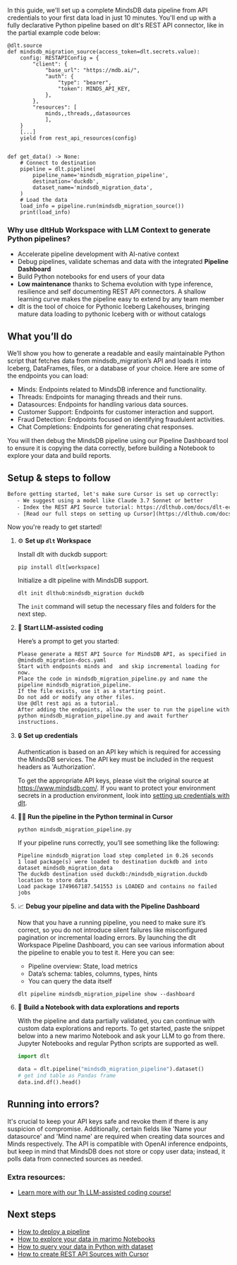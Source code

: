 In this guide, we'll set up a complete MindsDB data pipeline from API credentials to your first data load in just 10 minutes. You'll end up with a fully declarative Python pipeline based on dlt's REST API connector, like in the partial example code below:

```python-outcome
@dlt.source
def mindsdb_migration_source(access_token=dlt.secrets.value):
    config: RESTAPIConfig = {
        "client": {
            "base_url": "https://mdb.ai/",
            "auth": {
                "type": "bearer",
                "token": MINDS_API_KEY,
            },
        },
        "resources": [
            minds,,threads,,datasources
            ],
    }
    [...]
    yield from rest_api_resources(config)


def get_data() -> None:
    # Connect to destination
    pipeline = dlt.pipeline(
        pipeline_name='mindsdb_migration_pipeline',
        destination='duckdb',
        dataset_name='mindsdb_migration_data', 
    )
    # Load the data
    load_info = pipeline.run(mindsdb_migration_source())
    print(load_info) 
```

### Why use dltHub Workspace with LLM Context to generate Python pipelines?

- Accelerate pipeline development with AI-native context
- Debug pipelines, validate schemas and data with the integrated **Pipeline Dashboard**
- Build Python notebooks for end users of your data
- **Low maintenance** thanks to Schema evolution with type inference, resilience and self documenting REST API connectors. A shallow learning curve makes the pipeline easy to extend by any team member
- dlt is the tool of choice for Pythonic Iceberg Lakehouses, bringing mature data loading to pythonic Iceberg with or without catalogs

## What you’ll do

We’ll show you how to generate a readable and easily maintainable Python script that fetches data from mindsdb_migration’s API and loads it into Iceberg, DataFrames, files, or a database of your choice. Here are some of the endpoints you can load:

- Minds: Endpoints related to MindsDB inference and functionality.
- Threads: Endpoints for managing threads and their runs.
- Datasources: Endpoints for handling various data sources.
- Customer Support: Endpoints for customer interaction and support.
- Fraud Detection: Endpoints focused on identifying fraudulent activities.
- Chat Completions: Endpoints for generating chat responses.

You will then debug the MindsDB pipeline using our Pipeline Dashboard tool to ensure it is copying the data correctly, before building a Notebook to explore your data and build reports.

## Setup & steps to follow

```default
Before getting started, let's make sure Cursor is set up correctly:
   - We suggest using a model like Claude 3.7 Sonnet or better
   - Index the REST API Source tutorial: https://dlthub.com/docs/dlt-ecosystem/verified-sources/rest_api/ and add it to context as **@dlt rest api**
   - [Read our full steps on setting up Cursor](https://dlthub.com/docs/dlt-ecosystem/llm-tooling/cursor-restapi#23-configuring-cursor-with-documentation)
```

Now you're ready to get started!

1. ⚙️ **Set up `dlt` Workspace**
    
    Install dlt with duckdb support:
    ```shell
    pip install dlt[workspace]
    ```

    Initialize a dlt pipeline with MindsDB support.
    ```shell
    dlt init dlthub:mindsdb_migration duckdb
    ```

    The `init` command will setup the necessary files and folders for the next step.
    
2. 🤠 **Start LLM-assisted coding**
    
    Here’s a prompt to get you started:
    
    ```prompt
    Please generate a REST API Source for MindsDB API, as specified in @mindsdb_migration-docs.yaml 
    Start with endpoints minds and  and skip incremental loading for now. 
    Place the code in mindsdb_migration_pipeline.py and name the pipeline mindsdb_migration_pipeline. 
    If the file exists, use it as a starting point. 
    Do not add or modify any other files. 
    Use @dlt rest api as a tutorial. 
    After adding the endpoints, allow the user to run the pipeline with python mindsdb_migration_pipeline.py and await further instructions.
    ```

    
3. 🔒 **Set up credentials** 
    
    Authentication is based on an API key which is required for accessing the MindsDB services. The API key must be included in the request headers as 'Authorization'.
    
    To get the appropriate API keys, please visit the original source at https://www.mindsdb.com/.
    If you want to protect your environment secrets in a production environment, look into [setting up credentials with dlt](https://dlthub.com/docs/walkthroughs/add_credentials).
    
4. 🏃‍♀️ **Run the pipeline in the Python terminal in Cursor**
    
    ```shell
    python mindsdb_migration_pipeline.py
    ```
    
    If your pipeline runs correctly, you’ll see something like the following:
    
    ```shell
    Pipeline mindsdb_migration load step completed in 0.26 seconds
    1 load package(s) were loaded to destination duckdb and into dataset mindsdb_migration_data
    The duckdb destination used duckdb:/mindsdb_migration.duckdb location to store data
    Load package 1749667187.541553 is LOADED and contains no failed jobs
    ```
    
5. 📈 **Debug your pipeline and data with the Pipeline Dashboard**

    Now that you have a running pipeline, you need to make sure it’s correct, so you do not introduce silent failures like misconfigured pagination or incremental loading errors. By launching the dlt Workspace Pipeline Dashboard, you can see various information about the pipeline to enable you to test it. Here you can see:
    - Pipeline overview: State, load metrics
    - Data’s schema: tables, columns, types, hints
    - You can query the data itself
    
    ```shell
    dlt pipeline mindsdb_migration_pipeline show --dashboard
    ```
    
6. 🐍 **Build a Notebook with data explorations and reports**

    With the pipeline and data partially validated, you can continue with custom data explorations and reports. To get started, paste the snippet below into a new marimo Notebook and ask your LLM to go from there. Jupyter Notebooks and regular Python scripts are supported as well.

    
    ```python
    import dlt

   data = dlt.pipeline("mindsdb_migration_pipeline").dataset()
   # get ind table as Pandas frame
   data.ind.df().head()
    ```

## Running into errors?

It's crucial to keep your API keys safe and revoke them if there is any suspicion of compromise. Additionally, certain fields like 'Name your datasource' and 'Mind name' are required when creating data sources and Minds respectively. The API is compatible with OpenAI inference endpoints, but keep in mind that MindsDB does not store or copy user data; instead, it polls data from connected sources as needed.

### Extra resources:

- [Learn more with our 1h LLM-assisted coding course!](https://www.youtube.com/watch?v=GGid70rnJuM)

## Next steps

- [How to deploy a pipeline](https://dlthub.com/docs/walkthroughs/deploy-a-pipeline)
- [How to explore your data in marimo Notebooks](https://dlthub.com/docs/general-usage/dataset-access/marimo)
- [How to query your data in Python with dataset](https://dlthub.com/docs/general-usage/dataset-access/dataset)
- [How to create REST API Sources with Cursor](https://dlthub.com/docs/dlt-ecosystem/llm-tooling/cursor-restapi)